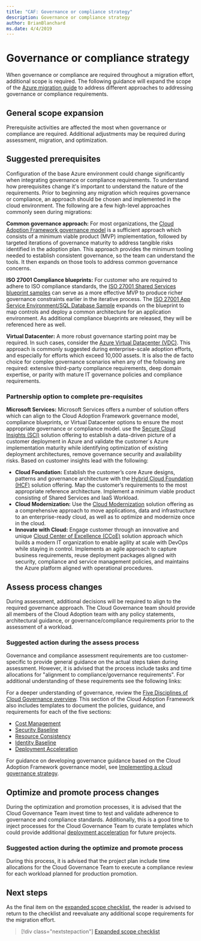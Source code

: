 ```yaml
---
title: "CAF: Governance or compliance strategy"
description: Governance or compliance strategy
author: BrianBlanchard
ms.date: 4/4/2019
---
```


# Governance or compliance strategy

When governance or compliance are required throughout a migration effort, additional scope is required. The following guidance will expand the scope of the [Azure migration guide](../azure-migration-guide/index.md) to address different approaches to addressing governance or compliance requirements.

## General scope expansion

Prerequisite activities are affected the most when governance or compliance are required. Additional adjustments may be required during assessment, migration, and optimization.

## Suggested prerequisites

Configuration of the base Azure environment could change significantly when integrating governance or compliance requirements. To understand how prerequisites change it's important to understand the nature of the requirements. Prior to beginning any migration which requires governance or compliance, an approach should be chosen and implemented in the cloud environment. The following are a few high-level approaches commonly seen during migrations:

**Common governance approach:** For most organizations, the [Cloud Adoption Framework governance model](../../governance/journeys/index.md) is a sufficient approach which consists of a minimum viable product (MVP) implementation, followed by targeted iterations of governance maturity to address tangible risks identified in the adoption plan. This approach provides the minimum tooling needed to establish consistent governance, so the team can understand the tools. It then expands on those tools to address common governance concerns.

**ISO 27001 Compliance blueprints:** For customer who are required to adhere to ISO compliance standards, the [ISO 27001 Shared Services blueprint samples](/azure/governance/blueprints/samples/iso27001-shared/index) can serve as a more effective MVP to produce richer governance constraints earlier in the iterative process. The [ISO 27001 App Service Environment/SQL Database Sample](/azure/governance/blueprints/samples/iso27001-ase-sql-workload) expands on the blueprint to map controls and deploy a common architecture for an application environment. As additional compliance blueprints are released, they will be referenced here as well.

**Virtual Datacenter:** A more robust governance starting point may be required. In such cases, consider the [Azure Virtual Datacenter (VDC)](../../../vdc/index.md). This approach is commonly suggested during enterprise-scale adoption efforts, and especially for efforts which exceed 10,000 assets. It is also the de facto choice for complex governance scenarios when any of the following are required: extensive third-party compliance requirements, deep domain expertise, or parity with mature IT governance policies and compliance requirements.

### Partnership option to complete pre-requisites

**Microsoft Services:**
Microsoft Services offers a number of solution offers which can align to the Cloud Adoption Framework governance model, compliance blueprints, or Virtual Datacenter options to ensure the most appropriate governance or compliance model. use the [Secure Cloud Insights (SCI)](http://download.microsoft.com/download/C/7/C/C7CEA89D-7BDB-4E08-B998-737C13107361/Secure_Cloud_Insights_Datasheet_EN_US.pdf) solution offering to establish a data-driven picture of a customer deployment in Azure and validate the customer´s Azure implementation maturity while identifying optimization of existing deployment architectures, remove governance security and availability risks. Based on customer insights lead with the following:

- **Cloud Foundation:** Establish the customer’s core Azure designs, patterns and governance architecture with the [Hybrid Cloud Foundation (HCF)](http://download.microsoft.com/download/D/8/7/D872DFD0-1C46-4145-95E4-B5EAB2958B96/Hybrid_Cloud_Foundation_Datasheet_EN_US.pdf) solution offering. Map the customer’s requirements to the most appropriate reference architecture. Implement a minimum viable product consisting of Shared Services and IaaS Workload.
- **Cloud Modernization:** Use the [Cloud Modernization](http://download.microsoft.com/download/3/7/3/373F90E3-8568-44F3-B096-CD9C1CD28AB7/Cloud_Modernization_Datasheet_EN_US.pdf) solution offering as a comprehensive approach to move applications, data and infrastructure to an enterprise-ready cloud, as well as to optimize and modernize once in the cloud.
- **Innovate with Cloud:** Engage customer through an innovative and unique [Cloud Center of Excellence (CCoE)](http://download.microsoft.com/download/F/8/B/F8BBE4BD-E5F8-4DFB-82F7-C0A4E17051BB/Cloud_Center_of_Excellence_Datasheet_EN_US.pdf) solution approach which builds a modern IT organization to enable agility at scale with DevOps while staying in control. Implements an agile approach to capture business requirements, reuse deployment packages aligned with security, compliance and service management policies, and maintains the Azure platform aligned with operational procedures.

## Assess process changes

During assessment, additional decisions will be required to align to the required governance approach. The Cloud Governance team should provide all members of the Cloud Adoption team with any policy statements, architectural guidance, or governance/compliance requirements prior to the assessment of a workload.

### Suggested action during the assess process

Governance and compliance assessment requirements are too customer-specific to provide general guidance on the actual steps taken during assessment. However, it is advised that the process include tasks and time allocations for "alignment to compliance/governance requirements". For additional understanding of these requirements see the following links:

For a deeper understanding of governance, review the [Five Disciplines of Cloud Governance overview](/azure/architecture/cloud-adoption/governance/governance-disciplines.md). This section of the Cloud Adoption Framework also includes templates to document the policies, guidance, and requirements for each of the five sections:

- [Cost Management](/azure/architecture/cloud-adoption/governance/cost-management/template.md)
- [Security Baseline](/azure/architecture/cloud-adoption/governance/security-baseline/template.md)
- [Resource Consistency](/azure/architecture/cloud-adoption/governance/resource-consistency/template.md)
- [Identity Baseline](/azure/architecture/cloud-adoption/governance/identity-baseline/template.md)
- [Deployment Acceleration](/azure/architecture/cloud-adoption/governance/deployment-acceleration/template.md)

For guidance on developing governance guidance based on the Cloud Adoption Framework governance model, see [Implementing a cloud governance strategy](/azure/architecture/cloud-adoption/governance/corporate-policy).

## Optimize and promote process changes

During the optimization and promotion processes, it is advised that the Cloud Governance Team invest time to test and validate adherence to governance and compliance standards. Additionally, this is a good time to inject processes for the Cloud Governance Team to curate templates which could provide additional [deployment acceleration](/azure/architecture/cloud-adoption/governance/deployment-acceleration/index.md) for future projects.

### Suggested action during the optimize and promote process

During this process, it is advised that the project plan include time allocations for the Cloud Governance Team to execute a compliance review for each workload planned for production promotion.

## Next steps

As the final item on the [expanded scope checklist](./index.md), the reader is advised to return to the checklist and reevaluate any additional scope requirements for the migration effort.

> [!div class="nextstepaction"]
> [Expanded scope checklist](./index.md)
